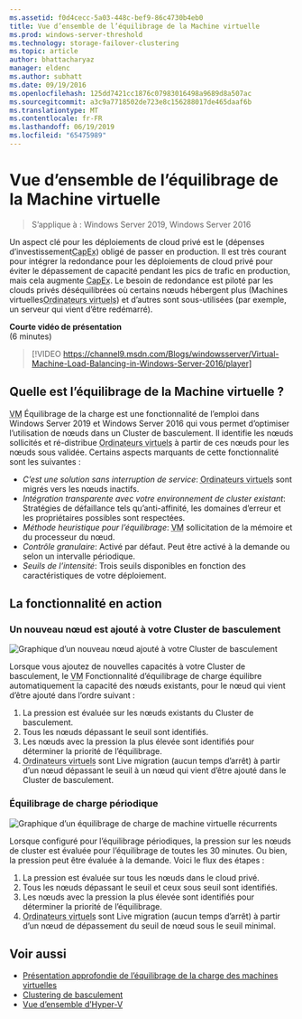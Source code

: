 ```yaml
---
ms.assetid: f0d4cecc-5a03-448c-bef9-86c4730b4eb0
title: Vue d’ensemble de l’équilibrage de la Machine virtuelle
ms.prod: windows-server-threshold
ms.technology: storage-failover-clustering
ms.topic: article
author: bhattacharyaz
manager: eldenc
ms.author: subhatt
ms.date: 09/19/2016
ms.openlocfilehash: 125dd7421cc1876c07983016498a9689d8a507ac
ms.sourcegitcommit: a3c9a7718502de723e8c156288017de465daaf6b
ms.translationtype: MT
ms.contentlocale: fr-FR
ms.lasthandoff: 06/19/2019
ms.locfileid: "65475989"
---
```

# <a name="virtual-machine-load-balancing-overview"></a>Vue d’ensemble de l’équilibrage de la Machine virtuelle

> S’applique à : Windows Server 2019, Windows Server 2016

Un aspect clé pour les déploiements de cloud privé est le (dépenses d’investissement<abbr title="dépenses d’investissement">CapEx</abbr>) obligé de passer en production. Il est très courant pour intégrer la redondance pour les déploiements de cloud privé pour éviter le dépassement de capacité pendant les pics de trafic en production, mais cela augmente <abbr title="dépenses d’investissement">CapEx</abbr>. Le besoin de redondance est piloté par les clouds privés déséquilibrées où certains nœuds hébergent plus (Machines virtuelles<abbr title="ordinateurs virtuels">Ordinateurs virtuels</abbr>) et d’autres sont sous-utilisées (par exemple, un serveur qui vient d’être redémarré).

<strong>Courte vidéo de présentation</strong><br>(6 minutes)<br>
> [!VIDEO https://channel9.msdn.com/Blogs/windowsserver/Virtual-Machine-Load-Balancing-in-Windows-Server-2016/player]

## <a id="what-is-vm-load-balancing"></a>Quelle est l’équilibrage de la Machine virtuelle ?
<abbr title="Ordinateur virtuel">VM</abbr> Équilibrage de la charge est une fonctionnalité de l’emploi dans Windows Server 2019 et Windows Server 2016 qui vous permet d’optimiser l’utilisation de nœuds dans un Cluster de basculement. Il identifie les nœuds sollicités et ré-distribue <abbr title="ordinateurs virtuels">Ordinateurs virtuels</abbr> à partir de ces nœuds pour les nœuds sous validée. Certains aspects marquants de cette fonctionnalité sont les suivantes :

* *C’est une solution sans interruption de service*: <abbr title="Ordinateurs virtuels">Ordinateurs virtuels</abbr> sont migrés vers les nœuds inactifs.
* *Intégration transparente avec votre environnement de cluster existant*: Stratégies de défaillance tels qu’anti-affinité, les domaines d’erreur et les propriétaires possibles sont respectées.
* *Méthode heuristique pour l’équilibrage*: <abbr title="Ordinateur virtuel">VM</abbr> sollicitation de la mémoire et du processeur du nœud.
* *Contrôle granulaire*: Activé par défaut. Peut être activé à la demande ou selon un intervalle périodique.
* *Seuils de l’intensité*: Trois seuils disponibles en fonction des caractéristiques de votre déploiement.

## <a id="feature-in-action"></a>La fonctionnalité en action
### <a id="new-node-added"></a>Un nouveau nœud est ajouté à votre Cluster de basculement
![Graphique d’un nouveau nœud ajouté à votre Cluster de basculement](media/vm-load-balancing/overview-VM-load-balancing-1.png)

Lorsque vous ajoutez de nouvelles capacités à votre Cluster de basculement, le <abbr title="ordinateur virtuel">VM</abbr> Fonctionnalité d’équilibrage de charge équilibre automatiquement la capacité des nœuds existants, pour le nœud qui vient d’être ajouté dans l’ordre suivant :

1. La pression est évaluée sur les nœuds existants du Cluster de basculement.
2. Tous les nœuds dépassant le seuil sont identifiés.
3. Les nœuds avec la pression la plus élevée sont identifiés pour déterminer la priorité de l’équilibrage.
4. <abbr title="Ordinateurs virtuels">Ordinateurs virtuels</abbr> sont Live migration (aucun temps d’arrêt) à partir d’un nœud dépassant le seuil à un nœud qui vient d’être ajouté dans le Cluster de basculement.

### <a id="recurring-load-balancing"></a>Équilibrage de charge périodique
![Graphique d’un équilibrage de charge de machine virtuelle récurrents](media/vm-load-balancing/overview-VM-load-balancing-2.png)

Lorsque configuré pour l’équilibrage périodiques, la pression sur les nœuds de cluster est évaluée pour l’équilibrage de toutes les 30 minutes. Ou bien, la pression peut être évaluée à la demande. Voici le flux des étapes :

1. La pression est évaluée sur tous les nœuds dans le cloud privé.
2. Tous les nœuds dépassant le seuil et ceux sous seuil sont identifiés.
3. Les nœuds avec la pression la plus élevée sont identifiés pour déterminer la priorité de l’équilibrage.
4. <abbr title="Ordinateurs virtuels">Ordinateurs virtuels</abbr> sont Live migration (aucun temps d’arrêt) à partir d’un nœud de dépassement du seuil de nœud sous le seuil minimal.

## <a name="see-also"></a>Voir aussi
* [Présentation approfondie de l’équilibrage de la charge des machines virtuelles](vm-load-balancing-deep-dive.md)
* [Clustering de basculement](failover-clustering-overview.md)
* [Vue d’ensemble d’Hyper-V](../virtualization/hyper-v/Hyper-V-on-Windows-Server.md)
